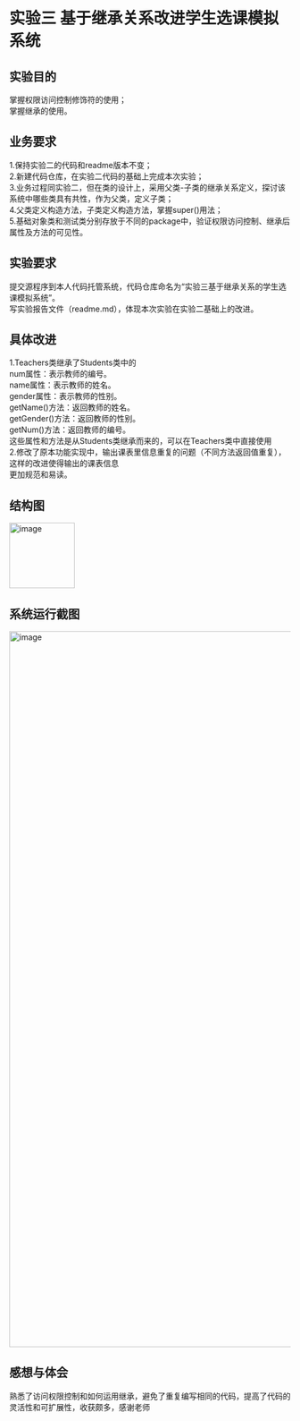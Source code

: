 # 实验三    基于继承关系改进学生选课模拟系统
## 实验目的
掌握权限访问控制修饰符的使用；
<br>掌握继承的使用。
## 业务要求
1.保持实验二的代码和readme版本不变；
<br>2.新建代码仓库，在实验二代码的基础上完成本次实验；
<br>3.业务过程同实验二，但在类的设计上，采用父类-子类的继承关系定义，探讨该系统中哪些类具有共性，作为父类，定义子类；
<br>4.父类定义构造方法，子类定义构造方法，掌握super()用法；
<br>5.基础对象类和测试类分别存放于不同的package中，验证权限访问控制、继承后属性及方法的可见性。
## 实验要求
提交源程序到本人代码托管系统，代码仓库命名为“实验三基于继承关系的学生选课模拟系统”。
<br>写实验报告文件（readme.md），体现本次实验在实验二基础上的改进。
## 具体改进
1.Teachers类继承了Students类中的
<br>num属性：表示教师的编号。
<br>name属性：表示教师的姓名。
<br>gender属性：表示教师的性别。
<br>getName()方法：返回教师的姓名。
<br>getGender()方法：返回教师的性别。
<br>getNum()方法：返回教师的编号。
<br>这些属性和方法是从Students类继承而来的，可以在Teachers类中直接使用
<br>2.修改了原本功能实现中，输出课表里信息重复的问题（不同方法返回值重复），这样的改进使得输出的课表信息
<br>更加规范和易读。
## 结构图
<img width="117" alt="image" src="https://github.com/WuSKS/Shi-Yan-San-Ji-Yu-Ji-Cheng-Guan-Xi-De-Xue-Sheng-Xuan-Ke-Mo-Ni-Xi-Tong/assets/145275222/5c72be53-d9d1-43ba-bdb3-545ca4550f1e">

## 系统运行截图
<img width="1280" alt="image" src="https://github.com/WuSKS/Shi-Yan-San-Ji-Yu-Ji-Cheng-Guan-Xi-De-Xue-Sheng-Xuan-Ke-Mo-Ni-Xi-Tong/assets/145275222/d1d1fe90-1883-4cca-858a-5ec6464dd37b">

## 感想与体会
熟悉了访问权限控制和如何运用继承，避免了重复编写相同的代码，提高了代码的灵活性和可扩展性，收获颇多，感谢老师

  



